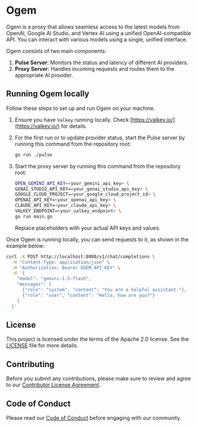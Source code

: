 # Ogem

Ogem is a proxy that allows seamless access to the latest models from OpenAI, Google AI Studio, and Vertex AI using a unified OpenAI-compatible API. You can interact with various models using a single, unified interface.

Ogem consists of two main components:

1. **Pulse Server**: Monitors the status and latency of different AI providers.
2. **Proxy Server**: Handles incoming requests and routes them to the appropriate AI provider.

## Running Ogem locally

Follow these steps to set up and run Ogem on your machine.

1. Ensure you have `Valkey` running locally. Check [https://valkey.io/](https://valkey.io/) for details.

2. For the first run or to update provider status, start the Pulse server by running this command from the repository root:

   ```bash
   go run ./pulse
   ```

3. Start the proxy server by running this command from the repository root:

   ```bash
   OPEN_GEMINI_API_KEY=<your_gemini_api_key> \
   GENAI_STUDIO_API_KEY=<your_genai_studio_api_key> \
   GOOGLE_CLOUD_PROJECT=<your_google_cloud_project_id> \
   OPENAI_API_KEY=<your_openai_api_key> \
   CLAUDE_API_KEY=<your_claude_api_key> \
   VALKEY_ENDPOINT=<your_valkey_endpoint> \
   go run main.go
   ```

   Replace placeholders with your actual API keys and values.

Once Ogem is running locally, you can send requests to it, as shown in the example below:

```bash
curl -X POST http://localhost:8080/v1/chat/completions \
  -H "Content-Type: application/json" \
  -H "Authorization: Bearer OGEM_API_KEY" \
  -d '{
    "model": "gemini-1.5-flash",
    "messages": [
      {"role": "system", "content": "You are a helpful assistant."},
      {"role": "user", "content": "Hello, how are you?"}
    ]
  }'
```

## License

This project is licensed under the terms of the Apache 2.0 license. See the [LICENSE](LICENSE) file for more details.

## Contributing

Before you submit any contributions, please make sure to review and agree to our [Contributor License Agreement](CLA.md).

## Code of Conduct

Please read our [Code of Conduct](CODE_OF_CONDUCT.md) before engaging with our community.

